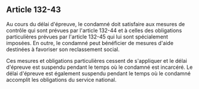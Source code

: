 Article 132-43
----
Au cours du délai d'épreuve, le condamné doit satisfaire aux mesures de contrôle
qui sont prévues par l'article 132-44 et à celles des obligations particulières
prévues par l'article 132-45 qui lui sont spécialement imposées. En outre, le
condamné peut bénéficier de mesures d'aide destinées à favoriser son
reclassement social.

Ces mesures et obligations particulières cessent de s'appliquer et le délai
d'épreuve est suspendu pendant le temps où le condamné est incarcéré. Le délai
d'épreuve est également suspendu pendant le temps où le condamné accomplit les
obligations du service national.
